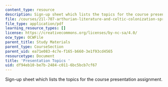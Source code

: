 ```yaml
---
content_type: resource
description: Sign-up sheet which lists the topics for the course presentation assignment.
file: /courses/21l-707-arthurian-literature-and-celtic-colonization-spring-2005/df94eb10be7b2484c0116bc5bcb7cf67_21l707_prese_top.pdf
file_type: application/pdf
learning_resource_types: []
license: https://creativecommons.org/licenses/by-nc-sa/4.0/
ocw_type: OCWFile
parent_title: Study Materials
parent_type: CourseSection
parent_uid: ea71e083-4c7e-f165-b660-3e1f93cd4565
resourcetype: Document
title: 'Presentation Topics '
uid: df94eb10-be7b-2484-c011-6bc5bcb7cf67
---
```

Sign-up sheet which lists the topics for the course presentation assignment.